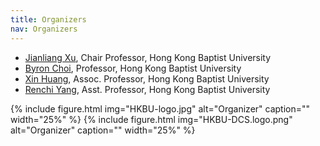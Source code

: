 ```yaml
---
title: Organizers
nav: Organizers
---
```


- [Jianliang Xu](https://www.comp.hkbu.edu.hk/~xujl/), Chair Professor, Hong Kong Baptist University
- [Byron Choi](https://www.comp.hkbu.edu.hk/~bchoi/), Professor, Hong Kong Baptist University
- [Xin Huang](https://www.comp.hkbu.edu.hk/~xinhuang/), Assoc. Professor, Hong Kong Baptist University
- [Renchi Yang](https://www.comp.hkbu.edu.hk/~renchi/), Asst. Professor, Hong Kong Baptist University

{% include figure.html img="HKBU-logo.jpg" alt="Organizer" caption="" width="25%" %}
{% include figure.html img="HKBU-DCS.logo.png" alt="Organizer" caption="" width="25%" %}

<!--{% capture text %}-->
<!--{% endcapture %}{% include alert.html text=text color=secondary %}-->

